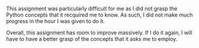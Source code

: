 ﻿This assignment was particularly difficult for me as I did not grasp the Python concepts that it recquired me to know. As such, I did not make much progress in the hour I was given to do it.

Overall, this assignment has room to improve massively. If I do it again, I will have to have a better grasp of the concepts that it asks me to employ.



